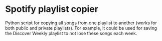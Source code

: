 # Spotify playlist copier

Python script for copying all songs from one playlist to another (works for both public and private playlists). For example, it could be used for saving the Discover Weekly playlist to not lose these songs each week.
